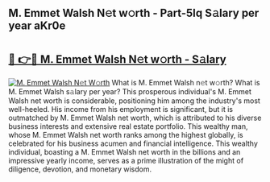 ## M. Emmet Walsh N𝚎t w𝚘rth - Part-5Iq S𝚊lary per year aKr0e

# <h2><a href="http://gc21qtl.nevu.top/?p=M.+Emmet+Walsh">🔗 👉🔴 M. Emmet Walsh N𝚎t w𝚘rth - S𝚊lary</a></h2>

[![M. Emmet Walsh N𝚎t W𝚘rth](https://i.imgur.com/Oavwk0R.jpeg)](http://gc21qtl.nevu.top/?p=M.+Emmet+Walsh)
What is M. Emmet Walsh n𝚎t w𝚘rth? What is M. Emmet Walsh s𝚊lary per year?
This prosperous individual's M. Emmet Walsh net worth is considerable, positioning him among the industry's most well-heeled. His income from his employment is significant, but it is outmatched by M. Emmet Walsh net worth, which is attributed to his diverse business interests and extensive real estate portfolio. This wealthy man, whose M. Emmet Walsh net worth ranks among the highest globally, is celebrated for his business acumen and financial intelligence. This wealthy individual, boasting a M. Emmet Walsh net worth in the billions and an impressive yearly income, serves as a prime illustration of the might of diligence, devotion, and monetary wisdom.
